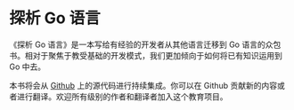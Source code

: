 # 探析 Go 语言

《探析 Go 语言》是一本写给有经验的开发者从其他语言迁移到 Go 语言的众包书。相对于聚焦于教受基础的开发模式，我们更加倾向于如何将已有知识运用到 Go 中去。


本书将会从 [Github](https://github.com/thewondertwins/learngo) 上的源代码进行持续集成。你可以在 Github 贡献新的内容或者进行翻译。欢迎所有级别的作者和翻译者加入这个教育项目。
